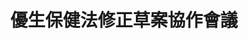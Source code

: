 ---
id: "88"
lang: zh-tw
description: 「已婚女子捍衛自己的權益」連署案
propose_date: 2021-01-04
meeting_date: 2022-03-08
publish: "TRUE"
selected: "FALSE"
blog_selected: "FALSE"
thumbnail: https://cm.pdis.nat.gov.tw/images/post/17am-0x4bNbnWo9EUgEmQhT1Ua_XUHZ4D.jpg
cover: https://youtu.be/3ioDrEcEpXY
title: 優生保健法修正草案協作會議
color: red
join:
  type: 提
  title: 已婚女子捍衛自己的權益
  link: https://join.gov.tw/idea/detail/ad9d14d9-1fa2-4741-928e-9070fdefc01c/
  image: https://cm.pdis.nat.gov.tw/images/post/1JzheNwk0akiwOGL7oVUAJ_3NxkGZFoWj.jpg
layout: post
departments:
  - 衛福部
tags:
  - 婦女權益
  - 法規
  - 公共政策
embed:
  mind_map:
    links:
      - https://miro.com/app/board/uXjVONqo8dw=/
  ministry_slide:
    links:
      - https://issuu.com/pdis.tw/docs/_4-_
  host_slide:
    links:
      - https://issuu.com/pdis.tw/docs/_3-_
  live:
    links:
      - https://youtu.be/5SDTBAu7KRU
  transcript:
    links:
      - https://sayit.pdis.nat.gov.tw/2022-03-10-%E9%96%8B%E6%94%BE%E6%94%BF%E5%BA%9C%E7%AC%AC-88-%E6%AC%A1%E5%8D%94%E4%BD%9C%E6%9C%83%E8%AD%B0
---